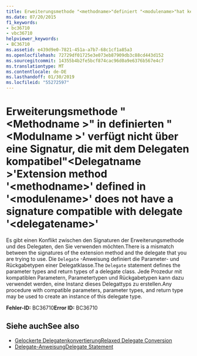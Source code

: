 ```yaml
---
title: Erweiterungsmethode "<methodname>"definiert "<modulename>"hat keine Signatur, die mit dem Delegaten kompatibel"<delegatename>"
ms.date: 07/20/2015
f1_keywords:
- bc36710
- vbc36710
helpviewer_keywords:
- BC36710
ms.assetid: e439d9e0-7821-451a-a7b7-68c1cf1a85a3
ms.openlocfilehash: 72729df01725e3e073eb87909db3c88cd443d152
ms.sourcegitcommit: 14355b4b2fe5bcf874cac96d0a9e6376b567e4c7
ms.translationtype: MT
ms.contentlocale: de-DE
ms.lasthandoff: 01/30/2019
ms.locfileid: "55272597"
---
```

# <a name="extension-method-methodname-defined-in-modulename-does-not-have-a-signature-compatible-with-delegate-delegatename"></a><span data-ttu-id="d1871-102">Erweiterungsmethode "\<Methodname >" in definierten "\<Modulname >' verfügt nicht über eine Signatur, die mit dem Delegaten kompatibel"\<Delegatname >'</span><span class="sxs-lookup"><span data-stu-id="d1871-102">Extension method '\<methodname>' defined in '\<modulename>' does not have a signature compatible with delegate '\<delegatename>'</span></span>
<span data-ttu-id="d1871-103">Es gibt einen Konflikt zwischen den Signaturen der Erweiterungsmethode und des Delegaten, den Sie verwenden möchten.</span><span class="sxs-lookup"><span data-stu-id="d1871-103">There is a mismatch between the signatures of the extension method and the delegate that you are trying to use.</span></span> <span data-ttu-id="d1871-104">Die `Delegate` -Anweisung definiert die Parameter- und Rückgabetypen einer Delegatklasse.</span><span class="sxs-lookup"><span data-stu-id="d1871-104">The `Delegate` statement defines the parameter types and return types of a delegate class.</span></span> <span data-ttu-id="d1871-105">Jede Prozedur mit kompatiblen Parametern, Parametertypen und Rückgabetypen kann dazu verwendet werden, eine Instanz dieses Delegattyps zu erstellen.</span><span class="sxs-lookup"><span data-stu-id="d1871-105">Any procedure with compatible parameters, parameter types, and return type may be used to create an instance of this delegate type.</span></span>  
  
 <span data-ttu-id="d1871-106">**Fehler-ID:** BC36710</span><span class="sxs-lookup"><span data-stu-id="d1871-106">**Error ID:** BC36710</span></span>  
  
## <a name="see-also"></a><span data-ttu-id="d1871-107">Siehe auch</span><span class="sxs-lookup"><span data-stu-id="d1871-107">See also</span></span>
- [<span data-ttu-id="d1871-108">Gelockerte Delegatenkonvertierung</span><span class="sxs-lookup"><span data-stu-id="d1871-108">Relaxed Delegate Conversion</span></span>](../../visual-basic/programming-guide/language-features/delegates/relaxed-delegate-conversion.md)
- [<span data-ttu-id="d1871-109">Delegate-Anweisung</span><span class="sxs-lookup"><span data-stu-id="d1871-109">Delegate Statement</span></span>](../../visual-basic/language-reference/statements/delegate-statement.md)

